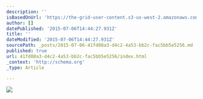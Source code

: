 ```yaml
---
description: ''
isBasedOnUrl: 'https://the-grid-user-content.s3-us-west-2.amazonaws.com/e25a74d6-20ed-450a-85a8-dfca598e2a0b.jpg'
author: []
datePublished: '2015-07-06T14:44:27.931Z'
title: ''
dateModified: '2015-07-06T14:44:27.931Z'
sourcePath: _posts/2015-07-06-41fd08a3-d4c2-4a53-bb2c-fac5bb5e5256.md
published: true
url: 41fd08a3-d4c2-4a53-bb2c-fac5bb5e5256/index.html
_context: 'http://schema.org'
_type: Article

---
```

![](https://the-grid-user-content.s3-us-west-2.amazonaws.com/e25a74d6-20ed-450a-85a8-dfca598e2a0b.jpg)